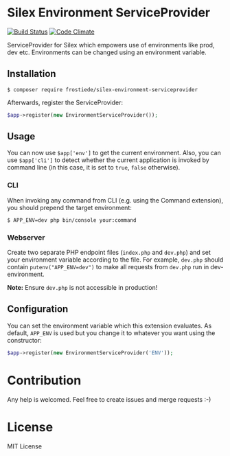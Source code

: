 # Silex Environment ServiceProvider

[![Build Status](https://travis-ci.org/frostieDE/silex-environment-serviceprovider.svg?branch=master)](https://travis-ci.org/frostieDE/silex-environment-serviceprovider)
[![Code Climate](https://codeclimate.com/github/frostieDE/silex-environment-serviceprovider/badges/gpa.svg)](https://codeclimate.com/github/frostieDE/silex-environment-serviceprovider)

ServiceProvider for Silex which empowers use of environments like prod, dev etc.
Environments can be changed using an environment variable.

## Installation

```
$ composer require frostiede/silex-environment-serviceprovider
```

Afterwards, register the ServiceProvider:

```php
$app->register(new EnvironmentServiceProvider());
```

## Usage

You can now use `$app['env']` to get the current environment. Also, you can use `$app['cli']`
to detect whether the current application is invoked by command line (in this case, it is set
to `true`, `false` otherwise).

### CLI

When invoking any command from CLI (e.g. using the Command extension), you should prepend the
target environment:

```
$ APP_ENV=dev php bin/console your:command
```

### Webserver

Create two separate PHP endpoint files (`index.php` and `dev.php`) and set your environment variable
according to the file. For example, `dev.php` should contain `putenv("APP_ENV=dev")` to make all
requests from `dev.php` run in dev-environment.

**Note:** Ensure `dev.php` is not accessible in production! 

## Configuration

You can set the environment variable which this extension evaluates. As default,
`APP_ENV` is used but you change it to whatever you want using the constructor:

```php
$app->register(new EnvironmentServiceProvider('ENV'));
```

# Contribution

Any help is welcomed. Feel free to create issues and merge requests :-)

# License

MIT License
